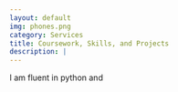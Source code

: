```yaml
---
layout: default
img: phones.png
category: Services
title: Coursework, Skills, and Projects
description: |
---
```


I am fluent in python and 




 